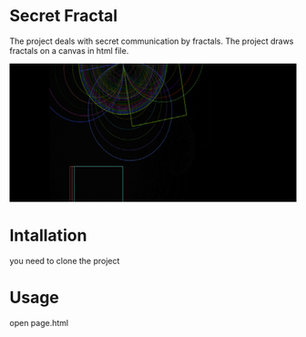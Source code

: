 # Secret Fractal

The project deals with secret communication by fractals.
The project draws fractals on a canvas in html file.


![Test Image 1](fractal.png)

# Intallation
you need to clone the project

# Usage
open page.html
